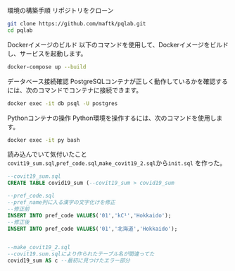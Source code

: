 環境の構築手順
リポジトリをクローン

```bash
git clone https://github.com/maftk/pqlab.git
cd pqlab
```
Dockerイメージのビルド 以下のコマンドを使用して、Dockerイメージをビルドし、サービスを起動します。
```bash
docker-compose up --build
```
データベース接続確認 PostgreSQLコンテナが正しく動作しているかを確認するには、次のコマンドでコンテナに接続できます。

```bash
docker exec -it db psql -U postgres

```
Pythonコンテナの操作 Python環境を操作するには、次のコマンドを使用します。
```bash
docker exec -it py bash

```

読み込んでいて気付いたこと
`covit19_sum.sql`,`pref_code.sql`,`make_covit19_2.sql`から`init.sql`
を作った。
```sql
--covit19_sum.sql
CREATE TABLE covid19_sum (--covit19_sum > covid19_sum

--pref_code.sql
--pref_name列に入る漢字の文字化けを修正
--修正前
INSERT INTO pref_code VALUES('01','kC¹','Hokkaido');
--修正後
INSERT INTO pref_code VALUES('01','北海道','Hokkaido');


--make_covit19_2.sql
--covit19.sum.sqlにより作られたテーブル名が間違ってた
covid19_sum AS c --最初に見つけたエラー部分
```

